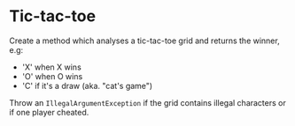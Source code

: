 # Tic-tac-toe

Create a method which analyses a tic-tac-toe grid and returns the winner, e.g:

* 'X' when X wins
* 'O' when O wins
* 'C' if it's a draw (aka. "cat's game")

Throw an `IllegalArgumentException` if the grid contains illegal characters or if one player cheated.